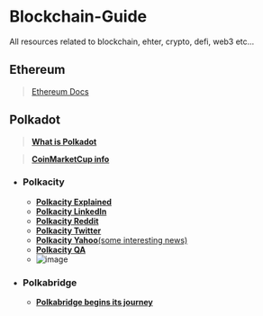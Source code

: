 # Blockchain-Guide
All resources related to blockchain, ehter, crypto, defi, web3 etc...

## Ethereum
  >[Ethereum Docs](https://ethereum.org/)
## Polkadot
  >[**What is Polkadot**](https://www.youtube.com/watch?v=YlAdEQp6ekM)
  
  >[**CoinMarketCup info**](https://coinmarketcap.com/currencies/polkadot-new/)
  - ### Polkacity
    - [**Polkacity Explained**](https://www.youtube.com/watch?v=owispALAhPc&t=453s) 
    - [**Polkacity LinkedIn**](https://www.linkedin.com/company/polka-city/)
    - [**Polkacity Reddit**](https://www.reddit.com/r/polkacity/)
    - [**Polkacity Twitter**](https://twitter.com/polkacity)
    - [**Polkacity Yahoo**(some interesting news)](https://finance.yahoo.com/news/polka-city-entirely-autonomous-contract-205700051.html?guccounter=1&guce_referrer=aHR0cHM6Ly93d3cuZ29vZ2xlLmNvbS8&guce_referrer_sig=AQAAANN-A9gSpmd0YIgeqZHjJCxVgqR6LUctcoHlRSX-RyBgU8T8659mZ69uiv64X0gv5xsNRsO2ahKk56zDJ-972g0DUhQc4KJtf9JPK2F0NizlVSjEfVpb__nPYLXqfXmvCrjlwGXg85rHWjXBlvb0UKFLxYM9HznObaobQsBa_GxO)
    - [**Polkacity QA**](https://www.polkacity.io/q-a)
    - ![image](https://user-images.githubusercontent.com/94608729/144801718-fbc38f83-8edd-44eb-9dd1-813850ad0ed8.png)
 
  - ### Polkabridge
    - [**Polkabridge begins its journey**](https://coinquora.com/polkabridge-begins-its-journey-on-harmony-blockchain-after-harmony-grant/) 
  
